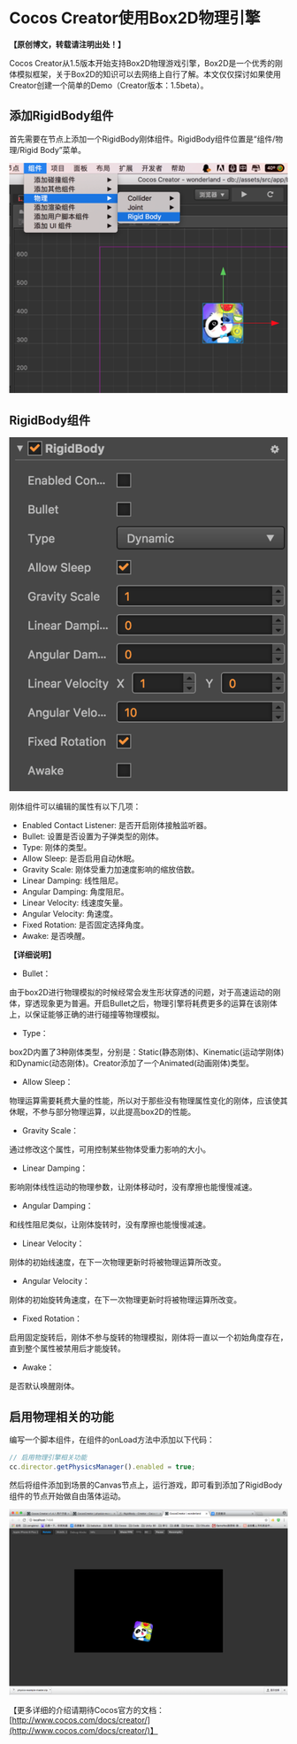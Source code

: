 # Cocos Creator使用Box2D物理引擎 

**【原创博文，转载请注明出处！】**  

Cocos Creator从1.5版本开始支持Box2D物理游戏引擎，Box2D是一个优秀的刚体模拟框架，关于Box2D的知识可以去网络上自行了解。本文仅仅探讨如果使用Creator创建一个简单的Demo（Creator版本：1.5beta）。

## 添加RigidBody组件

首先需要在节点上添加一个RigidBody刚体组件。RigidBody组件位置是“组件/物理/Rigid Body”菜单。

![添加物理组件](res/01.png)  

## RigidBody组件


![添加物理组件](res/02.png)  

刚体组件可以编辑的属性有以下几项：

- Enabled Contact Listener: 是否开启刚体接触监听器。  
- Bullet: 设置是否设置为子弹类型的刚体。  
- Type: 刚体的类型。  
- Allow Sleep: 是否启用自动休眠。  
- Gravity Scale: 刚体受重力加速度影响的缩放倍数。  
- Linear Damping: 线性阻尼。  
- Angular Damping: 角度阻尼。  
- Linear Velocity: 线速度矢量。  
- Angular Velocity: 角速度。  
- Fixed Rotation: 是否固定选择角度。  
- Awake: 是否唤醒。  

**【详细说明】**  

- Bullet：  

由于box2D进行物理模拟的时候经常会发生形状穿透的问题，对于高速运动的刚体，穿透现象更为普遍。开启Bullet之后，物理引擎将耗费更多的运算在该刚体上，以保证能够正确的进行碰撞等物理模拟。  

- Type：  

box2D内置了3种刚体类型，分别是：Static(静态刚体)、Kinematic(运动学刚体)和Dynamic(动态刚体)。Creator添加了一个Animated(动画刚体)类型。  

- Allow Sleep：

物理运算需要耗费大量的性能，所以对于那些没有物理属性变化的刚体，应该使其休眠，不参与部分物理运算，以此提高box2D的性能。  

- Gravity Scale：

通过修改这个属性，可用控制某些物体受重力影响的大小。  

- Linear Damping：

影响刚体线性运动的物理参数，让刚体移动时，没有摩擦也能慢慢减速。  

- Angular Damping：

和线性阻尼类似，让刚体旋转时，没有摩擦也能慢慢减速。  

- Linear Velocity：

刚体的初始线速度，在下一次物理更新时将被物理运算所改变。  

- Angular Velocity：

刚体的初始旋转角速度，在下一次物理更新时将被物理运算所改变。  

- Fixed Rotation：

启用固定旋转后，刚体不参与旋转的物理模拟，刚体将一直以一个初始角度存在，直到整个属性被禁用后才能旋转。  

- Awake：

是否默认唤醒刚体。  

## 启用物理相关的功能  

编写一个脚本组件，在组件的onLoad方法中添加以下代码：  

```js  
// 启用物理引擎相关功能  
cc.director.getPhysicsManager().enabled = true;  
```

然后将组件添加到场景的Canvas节点上，运行游戏，即可看到添加了RigidBody组件的节点开始做自由落体运动。  

![运行效果截图](res/03.png)


【更多详细的介绍请期待Cocos官方的文档：[http://www.cocos.com/docs/creator/](http://www.cocos.com/docs/creator/)】  


